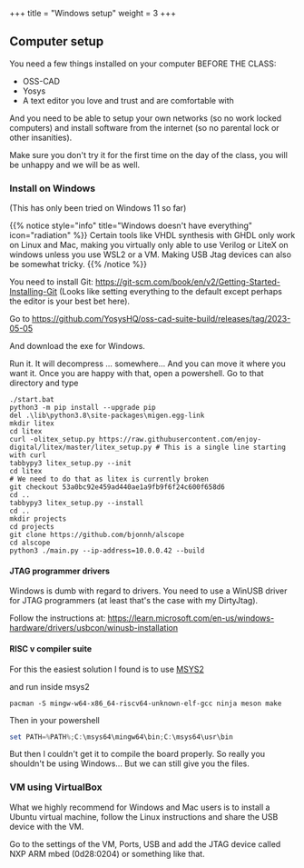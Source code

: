 +++
title = "Windows setup"
weight = 3
+++

## Computer setup

You need a few things installed on your computer BEFORE THE CLASS:

- OSS-CAD
- Yosys
- A text editor you love and trust and are comfortable with

And you need to be able to setup your own networks (so no work locked computers) and install software from the internet (so no parental lock or other insanities).

Make sure you don't try it for the first time on the day of the class, you will be unhappy and we will be as well.

### Install on Windows
(This has only been tried on Windows 11 so far)

{{% notice style="info" title="Windows doesn't have everything" icon="radiation" %}}
Certain tools like VHDL synthesis with GHDL only work on Linux and Mac, making you virtually only able to use Verilog or LiteX on windows unless you use WSL2 or a VM. 
Making USB Jtag devices can also be somewhat tricky.
{{% /notice %}}


You need to install Git: https://git-scm.com/book/en/v2/Getting-Started-Installing-Git
(Looks like setting everything to the default except perhaps the editor is your best bet here).

Go to https://github.com/YosysHQ/oss-cad-suite-build/releases/tag/2023-05-05

And download the exe for Windows.

Run it. It will decompress … somewhere… And you can move it where you want it.
Once you are happy with that, open a powershell. Go to that directory and type
```text
./start.bat
python3 -m pip install --upgrade pip
del .\lib\python3.8\site-packages\migen.egg-link
mkdir litex
cd litex
curl -olitex_setup.py https://raw.githubusercontent.com/enjoy-digital/litex/master/litex_setup.py # This is a single line starting with curl
tabbypy3 litex_setup.py --init
cd litex
# We need to do that as litex is currently broken
git checkout 53a0bc92e459ad440ae1a9fb9f6f24c600f658d6
cd ..
tabbypy3 litex_setup.py --install
cd ..
mkdir projects
cd projects
git clone https://github.com/bjonnh/alscope
cd alscope
python3 ./main.py --ip-address=10.0.0.42 --build
```

#### JTAG programmer drivers

Windows is dumb with regard to drivers. You need to use a WinUSB driver for JTAG programmers (at least that's the case with my DirtyJtag).

Follow the instructions at: https://learn.microsoft.com/en-us/windows-hardware/drivers/usbcon/winusb-installation

#### RISC v compiler suite

For this the easiest solution I found is to use [MSYS2](https://www.msys2.org/)

and run inside msys2
```shell
pacman -S mingw-w64-x86_64-riscv64-unknown-elf-gcc ninja meson make
```

Then in your powershell
```powershell
set PATH=%PATH%;C:\msys64\mingw64\bin;C:\msys64\usr\bin
```

But then I couldn't get it to compile the board properly. So really you shouldn't be using Windows... But we can still give you the files.

### VM using VirtualBox
What we highly recommend for Windows and Mac users is to install a Ubuntu virtual machine, follow the Linux instructions and share the USB device with the VM.

Go to the settings of the VM, Ports, USB and add the JTAG device called NXP ARM mbed (0d28:0204) or something like that.


